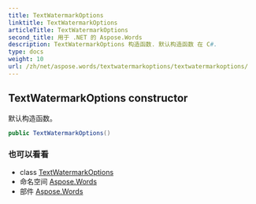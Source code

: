 ```yaml
---
title: TextWatermarkOptions
linktitle: TextWatermarkOptions
articleTitle: TextWatermarkOptions
second_title: 用于 .NET 的 Aspose.Words
description: TextWatermarkOptions 构造函数. 默认构造函数 在 C#.
type: docs
weight: 10
url: /zh/net/aspose.words/textwatermarkoptions/textwatermarkoptions/
---
```

## TextWatermarkOptions constructor

默认构造函数。

```csharp
public TextWatermarkOptions()
```

### 也可以看看

* class [TextWatermarkOptions](../)
* 命名空间 [Aspose.Words](../../../aspose.words/)
* 部件 [Aspose.Words](../../../)
